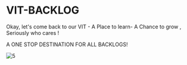 # VIT-BACKLOG

Okay, let's come back to our VIT - A Place to learn- A Chance to grow , Seriously who cares !

A ONE STOP DESTINATION FOR ALL BACKLOGS!

![5](https://user-images.githubusercontent.com/53599318/104418417-ddd64b80-559c-11eb-8abe-9c40aab5fd0c.PNG)


